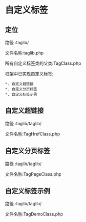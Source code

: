 # 自定义标签


## 定位
路径    :taglib/

文件名称:taglib.php

所有自定义标签类的父类:TagClass.php

框架中已实现自定义标签:

    *. 自定义超链接
    *. 自定义分页标签
    *. 自定义标签示例

## 自定义超链接

路径    :taglib/taglib/

文件名称:TagHrefClass.php

## 自定义分页标签

路径    :taglib/taglib/

文件名称:TagPageClass.php


## 自定义标签示例

路径    :taglib/taglib/

文件名称:TagDemoClass.php



